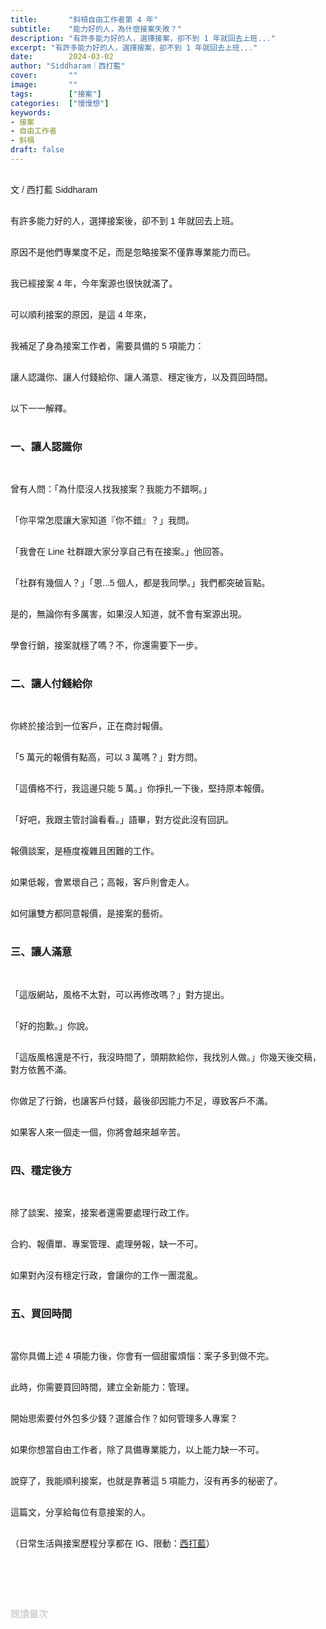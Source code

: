 ```yaml
---
title:       "斜槓自由工作者第 4 年"
subtitle:    "能力好的人，為什麼接案失敗？"
description: "有許多能力好的人，選擇接案，卻不到 1 年就回去上班..."
excerpt: "有許多能力好的人，選擇接案，卻不到 1 年就回去上班..."
date:        2024-03-02
author: "Siddharam｜西打藍"
cover:       ""
image:       ""
tags:        ["接案"]
categories:  ["慢慢想"]
keywords:
- 接案
- 自由工作者
- 斜槓
draft: false
---
```


<article style="font-family: 'Noto Sans TC', '微軟正黑體', sans-serif; font-weight: 300;">

<br>文 / 西打藍 Siddharam<br><br>

<!-- 不靠運氣接案，你需要 5 種能力 -->

有許多能力好的人，選擇接案後，卻不到 1 年就回去上班。<br><br>

原因不是他們專業度不足，而是忽略接案不僅靠專業能力而已。<br><br>

我已經接案 4 年，今年案源也很快就滿了。<br><br>

可以順利接案的原因，是這 4 年來，<br><br>

我補足了身為接案工作者，需要具備的 5 項能力：<br><br>

讓人認識你、讓人付錢給你、讓人滿意、穩定後方，以及買回時間。<br><br>

以下一一解釋。<br><br>


<h3 class="article-h1-color">一、讓人認識你</h3><br>

曾有人問：「為什麼沒人找我接案？我能力不錯啊。」<br><br>

「你平常怎麼讓大家知道『你不錯』？」我問。<br><br>

「我會在 Line 社群跟大家分享自己有在接案。」他回答。<br><br>

「社群有幾個人？」「恩...5 個人，都是我同學。」我們都突破盲點。<br><br>

是的，無論你有多厲害，如果沒人知道，就不會有案源出現。<br><br>

學會行銷，接案就穩了嗎？不，你還需要下一步。<br><br>


<h3 class="article-h1-color">二、讓人付錢給你</h3><br>

你終於接洽到一位客戶，正在商討報價。<br><br>

「5 萬元的報價有點高，可以 3 萬嗎？」對方問。<br><br>

「這價格不行，我這邊只能 5 萬。」你掙扎一下後，堅持原本報價。<br><br>

「好吧，我跟主管討論看看。」語畢，對方從此沒有回訊。<br><br>

報價談案，是極度複雜且困難的工作。<br><br>

如果低報，會累壞自己；高報，客戶則會走人。<br><br>

如何讓雙方都同意報價，是接案的藝術。<br><br>


<h3 class="article-h1-color">三、讓人滿意</h3><br>

「這版網站，風格不太對，可以再修改嗎？」對方提出。<br><br>

「好的抱歉。」你說。<br><br>

「這版風格還是不行，我沒時間了，頭期款給你，我找別人做。」你幾天後交稿，對方依舊不滿。<br><br>

你做足了行銷，也讓客戶付錢，最後卻因能力不足，導致客戶不滿。<br><br>

如果客人來一個走一個，你將會越來越辛苦。<br><br>


<h3 class="article-h1-color">四、穩定後方</h3><br>

除了談案、接案，接案者還需要處理行政工作。<br><br>

合約、報價單、專案管理、處理勞報，缺一不可。<br><br>

如果對內沒有穩定行政，會讓你的工作一團混亂。<br><br>


<h3 class="article-h1-color">五、買回時間</h3><br>

當你具備上述 4 項能力後，你會有一個甜蜜煩惱：案子多到做不完。<br><br>

此時，你需要買回時間，建立全新能力：管理。<br><br>

開始思索要付外包多少錢？選誰合作？如何管理多人專案？<br><br>

如果你想當自由工作者，除了具備專業能力，以上能力缺一不可。<br><br>

說穿了，我能順利接案，也就是靠著這 5 項能力，沒有再多的秘密了。<br><br>

這篇文，分享給每位有意接案的人。<br><br>



<!-- 
<!-- 案例 > 證明案例 > 壞處 > 怎麼改變（列步驟） > 結語總結金句 -->


（日常生活與接案歷程分享都在 IG、限動：<a href="https://www.instagram.com/sidd.blue/" target="_blank">西打藍</a>）<br><br>

<!-- <h3 class="article-h1-color"></h3><br> -->





<br><br><br>

</article>

<div style="color: #bfbfbf; font-size: 15px;" id="busuanzi_container_page_pv">
  閱讀量<span id="busuanzi_value_page_pv"></span>次
</div>

<script src="../../js/post.js"></script>
